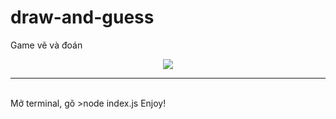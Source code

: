 # draw-and-guess
Game vẽ và đoán
<p align="center">
  <img src="https://encrypted-tbn0.gstatic.com/images?q=tbn:ANd9GcSSiGnQLDTk0TrQdPNVFDQPlvqdrkERQNDpME5Q3YhVYvSNXe1G&s"> 
</p>
<hr>
<br>
Mở terminal, gõ 
>node index.js
Enjoy!
